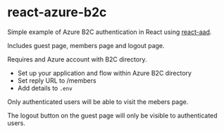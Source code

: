 # react-azure-b2c

Simple example of Azure B2C authentication in React using [react-aad](https://github.com/syncweek-react-aad/react-aad).

Includes guest page, members page and logout page.

Requires and Azure account with B2C directory.

* Set up your application and flow within Azure B2C directory
* Set reply URL to <your domain>/members
* Add details to `.env`

Only authenticated users will be able to visit the mebers page.

The logout button on the guest page will only be visible to authenticated users.
